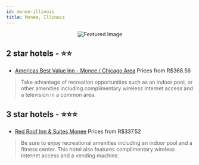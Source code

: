 ```yaml
---
id: monee-illinois
title: Monee, Illinois
---
```


<center><img src="https://i.travelapi.com/hotels/1000000/900000/892200/892106/58505dad_z.jpg" alt="Featured Image" /></center>


##  2 star hotels - ⭐️⭐️

-    [Americas Best Value Inn - Monee / Chicago Area](https://us.hurb.com/hotels/monee/americas-best-value-inn-monee-chicago-area-JNP-JP950679?cmp=18055) Prices from R$368.56
   > Take advantage of recreation opportunities such as an indoor pool, or other amenities including complimentary wireless Internet access and a television in a common area.

##  3 star hotels - ⭐️⭐️⭐️

-    [Red Roof Inn & Suites Monee](https://us.hurb.com/hotels/monee/red-roof-inn-suites-monee-JNP-JP951703?cmp=18055) Prices from R$337.52
   > Be sure to enjoy recreational amenities including an indoor pool and a fitness center. This hotel also features complimentary wireless Internet access and a vending machine.
